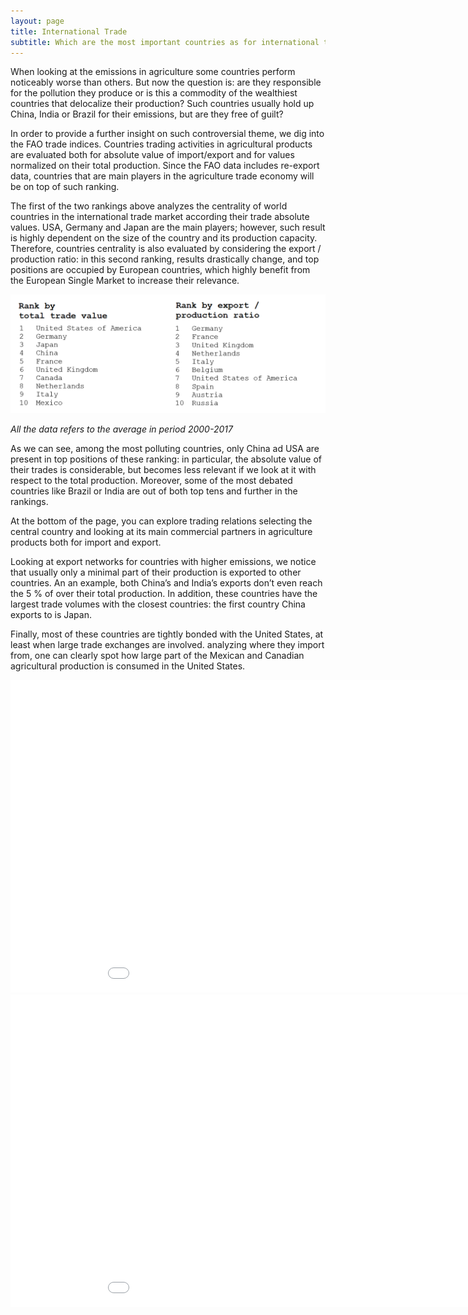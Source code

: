 ```yaml
---
layout: page
title: International Trade
subtitle: Which are the most important countries as for international trade on agricultural products?
---
```


When looking at the emissions in agriculture some countries perform noticeably worse than others. But now the question is: are they responsible for the pollution they produce or is this a commodity of the wealthiest countries that delocalize their production? Such countries usually hold up China, India or Brazil for their emissions, but are they free of guilt?

In order to provide a further insight on such controversial theme, we dig into the FAO trade indices. Countries trading activities in agricultural products are evaluated both for absolute value of import/export and for values normalized on their total production. Since the FAO data includes re-export data, countries that are main players in the agriculture trade economy will be on top of such ranking.

The first of the two rankings above analyzes the centrality of world countries in the international trade market according their trade absolute values. USA, Germany and Japan are the main players; however, such result is highly dependent on the size of the country and its production capacity. Therefore, countries centrality is also evaluated by considering the export / production ratio: in this second ranking, results drastically change, and top positions are occupied by European countries, which highly benefit from the European Single Market to increase their relevance. 

![](plots/Rankings.png)

*All the data refers to the average in period 2000-2017*

As we can see, among the most polluting countries, only China ad USA are present in top positions of these ranking: in particular, the absolute value of their trades is considerable, but becomes less relevant if we look at it with respect to the total production. Moreover, some of the most debated countries like Brazil or India are out of both top tens and further in the rankings.

At the bottom of the page, you can explore trading relations selecting the central country and looking at its main commercial partners in agriculture products both for import and export.

Looking at export networks for countries with higher emissions, we notice that usually only a minimal part of their production is exported to other countries. An an example, both China’s and India’s exports don’t even reach the 5 % of over their total production.
In addition, these countries have the largest trade volumes with the closest countries: the first country China exports to is Japan.

Finally, most of these countries are tightly bonded with the United States, at least when large trade exchanges are involved. analyzing where they import from, one can clearly spot how large part of the Mexican and Canadian agricultural production is consumed in the United States.

<div class="iframe-container">
    <iframe id="graph" src="overall_export.html" width="1000" height="500" frameborder="0"></iframe>
</div>

<div class="iframe-container">
    <iframe id="graph" src="overall_import.html" width="1000" height="500" frameborder="0"></iframe>
</div>
